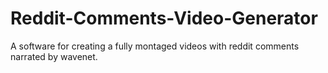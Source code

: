 # Reddit-Comments-Video-Generator
A software for creating a fully montaged videos with reddit comments narrated by wavenet.
